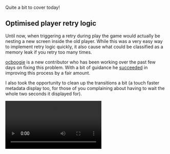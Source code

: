 Quite a bit to cover today!

## Optimised player retry logic

Until now, when triggering a retry during play the game would actually be nesting a new screen inside the old player. While this was a very easy way to implement retry logic quickly, it also cause what could be classified as a memory leak if you retry too many times.

[ocboogie](https://github.com/ocboogie) is a new contributor who has been working over the past few days on fixing this problem. With a bit of guidance he [succeeded](https://github.com/ppy/osu/pull/644) in improving this process by a fair amount.

I also took the opportunity to clean up the transitions a bit (a touch faster metadata display too, for those of you complaining about having to wait the whole two seconds it displayed for).

<video src="//puu.sh/zPojx/afab7cecd5.mp4" controls preload="metadata" />

## Song rankings no longer display

If you've been using lazer, you may have noticed that online beatmap rankings are no longer being displayed. This is due to some changes in the backend API that I've been working through with [nekodex](https://github.com/nekodex) which got pushed live today. The API changes will allow for things like country flags, mods and more to also be displayed.

I will be working on bringing the lazer code up-to-date with these changes tomorrow.

## Conversion engine updates

[smoogipooo](https://github.com/smoogipooo) has been hard at work on following up the modular rulesets with [better support](https://github.com/ppy/osu/pull/642) for converting between rulesets. This allows for some awesome possibilities, like converting from mania to taiko.

## Song progress refactor

The song progress bar that has been sitting at the bottom of the play interface since last week was actually quite restricted in how it could be used. You couldn't change the vertical height, it couldn't be displayed in any location other than the bottom of the screen and it had a fixed height.

I took a fair amount of time today [refactoring](https://github.com/ppy/osu/pull/647) it to be more flexible and re-usable, primarily to make it also work on the results screen. In this refactor I also fixed the display to correctly scale the the maximum density value, where before it would just clip higher values off the display (causing 100% filled displays on harder maps).

## Results screen

We're almost there. While the design is not yet fully realised, the remaining elements are going to take some more work on the framework (masking and shaders). As such, I've submitted my results screen code for review and we should be seeing this go live this week, all going well!

Here's another preview showing the latest improvements.

<video src="//puu.sh/zPol0/011b4f55f6.mp4" controls preload="metadata" />

## Smaller stuff

- Taiko barlines have had some [bug fixes](https://github.com/ppy/osu/pull/646) applied. There's still some outstanding taiko fixes which should arrive this week.
- Autoplay now activates the key counter's animation more like a real player would. Basically auto now has a [key-up delay](https://github.com/ppy/osu/pull/649), rather than having perfect 0ms key presses. You should be able to see this change in the last video above.

## No release today

Tomorrow, I'd say. There's gonna be plenty of new stuff in the next build!